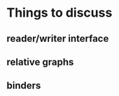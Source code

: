 Things to discuss
=================

reader/writer interface
-----------------------


relative graphs
---------------


binders
-------